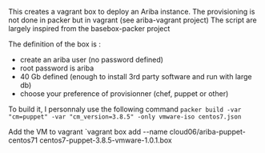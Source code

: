 This creates a vagrant box to deploy an Ariba instance. The provisioning is not done in packer but in vagrant (see ariba-vagrant project)
The script are largely inspired from the basebox-packer project

The definition of the box is :
- create an ariba user (no password defined)
- root password is ariba
- 40 Gb defined (enough to install 3rd party software and run with large db)
- choose your preference of provisionner (chef, puppet or other)

To build it, I personnaly use the following command
    `packer build -var "cm=puppet" -var "cm_version=3.8.5" -only vmware-iso centos7.json`

Add the VM to vagrant
    `vagrant box add --name cloud06/ariba-puppet-centos71 centos7-puppet-3.8.5-vmware-1.0.1.box